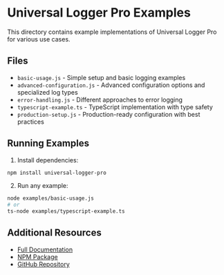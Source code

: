 # Universal Logger Pro Examples

This directory contains example implementations of Universal Logger Pro for various use cases.

## Files

- `basic-usage.js` - Simple setup and basic logging examples
- `advanced-configuration.js` - Advanced configuration options and specialized log types
- `error-handling.js` - Different approaches to error logging
- `typescript-example.ts` - TypeScript implementation with type safety
- `production-setup.js` - Production-ready configuration with best practices

## Running Examples

1. Install dependencies:
```bash
npm install universal-logger-pro
```

2. Run any example:
```bash
node examples/basic-usage.js
# or
ts-node examples/typescript-example.ts
```

## Additional Resources

- [Full Documentation](https://github.com/wizcreations7/universal-logger-pro#readme)
- [NPM Package](https://www.npmjs.com/package/universal-logger-pro)
- [GitHub Repository](https://github.com/wizcreations7/universal-logger-pro) 